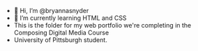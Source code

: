 - 👋 Hi, I’m @bryannasnyder
- 🌱 I’m currently learning HTML and CSS
- This is the folder for my web portfolio we're completing in the Composing Digital Media Course
- University of Pittsburgh student. 

<!---
bryannasnyder/bryannasnyder is a ✨ special ✨ repository because its `README.md` (this file) appears on your GitHub profile.
You can click the Preview link to take a look at your changes.
--->
